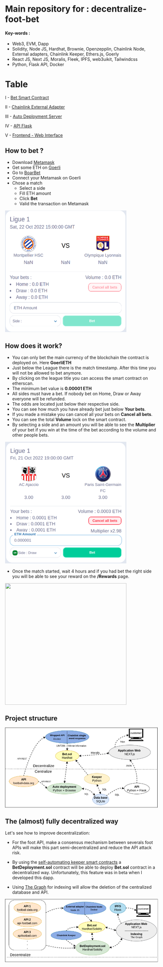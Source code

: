 # Main repository for : decentralize-foot-bet

#### Key-words :

- Web3, EVM, Dapp
- Solidity, Node JS, Hardhat, Brownie, Openzepplin, Chainlink Node, External adapters, Chainlink Keeper, Ethers.js, Goerly
- React JS, Next JS, Moralis, Fleek, IPFS, web3uikit, Tailwindcss
- Python, Flask API, Docker

# Table

I - [Bet Smart Contract](https://github.com/beirao/backend-decentralize-foot-bet)

II - [Chainlink External Adapter](https://github.com/beirao/chainlinkEA-decentralize-foot-bet)

III - [Auto Deployment Server](https://github.com/beirao/autoDeployment-decentralize-foot-bet)

IV - [API Flask](https://github.com/beirao/flaskAPI-decentralize-foot-bet)

V - [Frontend - Web Interface](https://github.com/beirao/frontend-decentralize-foot-bet)

## How to bet ?

- Download [Metamask](https://metamask.io/)
- Get some ETH on [Goerli](https://goerlifaucet.com/)
- Go to [BoarBet](https://boarbet.beirao.me)
- Connect your Metamask on Goerli
- Chose a match
  - Select a side
  - Fill ETH amount
  - Click **Bet**
  - Valid the transaction on Metamask

<img src="Annexes/match_demo2.png" width="400" height="400" />

## How does it work?

- You can only bet the main currency of the blockchain the contract is deployed on. Here **GoerliETH**
- Just below the League there is the match timestamp. After this time you will not be allowed to bet anymore.
- By clicking on the league title you can access the smart contract on etherscan.
- The minimum bet value is **0.00001 ETH**
- All sides must have a bet. If nobody bet on Home, Draw or Away everyone will be refunded.
- The odds are located just below their respective side.
- You can see how much you have already bet just below **Your bets**.
- If you made a mistake you can cancel all your bets on **Cancel all bets**.
- You can see the total **Volume** lock on the smart contract.
- By selecting a side and an amount you will be able to see the **Multiplier** of your bet if you win at the time of the bet according to the volume and other people bets.

<img src="Annexes/match_demo3.png" width="400" height="400" />

- Once the match started, wait 4 hours and if you had bet the right side you will be able to see your reward on the **/Rewards** page.

<img src="Annexes/match_demo4.png" width="400" height="400" />

## Project structure

![](Annexes/footbet_shema.drawio.png)

## The (almost) fully decentralized way

Let's see how to improve decentralization:

- For the foot API, make a consensus mechanism between severals foot APIs will make this part semi-decentralized and reduce the API attack risk.

- By using the [self-automating keeper smart contracts](https://docs.chain.link/docs/chainlink-automation/register-upkeep/) a **BetDeployment.sol** contract will be able to deploy **Bet.sol** contract in a decentralized way. Unfortunately, this feature was in beta when I developed this dapp.

- Using [The Graph](https://thegraph.com/en/) for indexing will allow the deletion of the centralized database and API.

![](Annexes/footbet_shema_full_decentralize.drawio.png)
